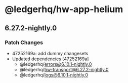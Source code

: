 # @ledgerhq/hw-app-helium

## 6.27.2-nightly.0

### Patch Changes

- 47252169a: add dummy changesets
- Updated dependencies [47252169a]
  - @ledgerhq/errors@6.10.1-nightly.0
  - @ledgerhq/hw-transport@6.27.2-nightly.0
  - @ledgerhq/logs@6.10.1-nightly.0
